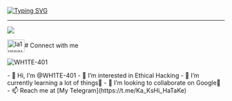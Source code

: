 [![Typing SVG](https://readme-typing-svg.demolab.com?font=Fira+Code&pause=1000&width=435&lines=WH1TE+401;CYBER+SECURITY+ENTHUSIAST;Passionate+In+WEB+DEV;Also+RESEARCHER)](https://git.io/typing-svg)

_____________________________________
<img src="https://media0.giphy.com/media/C4NdKtRaQE9m8/giphy.webp?cid=6c09b9521034b8fd75dde569f985dab98b6ec6ff86be509b&ep=v1_internal_gifs_gifId&rid=giphy.webp&ct=g"/>

<a href="https://www.instagram.com/_vladimir_putin.___/" target="blank"><img align="center" src="https://raw.githubusercontent.com/rahuldkjain/github-profile-readme-generator/master/src/images/icons/Social/instagram.svg" alt="la1uuuuu" height="30" width="40"/></a># Connect with me

<p align="left"> <img src="https://komarev.com/ghpvc/?username=WH1TE-401&label=Profile%20views&color=0e75b6&style=flat" alt="WH1TE-401" /> </p>
- 👋 Hi, I’m @WH1TE-401
- 👀 I’m interested in Ethical Hacking
- 🌱 I’m currently learning a lot of things🥵
- 💞️ I’m looking to collaborate on Google🤭
- 📫 Reach me at [My Telegram](https://t.me/Ka_KsHi_HaTaKe)

<!---
WH1TE-401/WH1TE-401 is a ✨ special ✨ repository because its `README.md` (this file) appears on your GitHub profile.
You can click the Preview link to take a look at your changes.
--->
